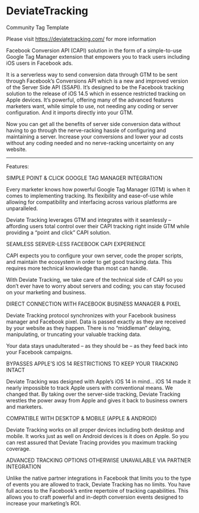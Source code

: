 # DeviateTracking
Community Tag Template

Please visit https://deviatetracking.com/ for more information

Facebook Conversion API (CAPI) solution in the form of a simple-to-use Google Tag Manager extension that empowers you to track users including iOS users in Facebook ads. 


It is a serverless way to send conversion data through GTM to be sent through Facebook’s Conversions API which is a new and improved version of the Server Side API (SSAPI). It’s designed to be the Facebook tracking solution to the release of iOS 14.5 which in essence restricted tracking on Apple devices. It’s powerful, offering many of the advanced features marketers want, while simple to use, not needing any coding or server configuration. And it imports directly into your GTM.


Now you can get all the benefits of server side conversion data without having to go through the nerve-racking hassle of configuring and maintaining a server. Increase your conversions and lower your ad costs without any coding needed and no nerve-racking uncertainty on any website.


*****


Features:


SIMPLE POINT & CLICK GOOGLE TAG MANAGER INTEGRATION

Every marketer knows how powerful Google Tag Manager (GTM) is when it comes to implementing tracking. Its flexibility and ease-of-use while allowing for compatibility and interfacing across various platforms are unparalleled.


Deviate Tracking leverages GTM and integrates with it seamlessly – affording users total control over their CAPI tracking right inside GTM while providing a “point and click” CAPI solution.


SEAMLESS SERVER-LESS FACEBOOK CAPI EXPERIENCE

CAPI expects you to configure your own server, code the proper scripts, and maintain the ecosystem in order to get good tracking data. This requires more technical knowledge than most can handle.


With Deviate Tracking, we take care of the technical side of CAPI so you don’t ever have to worry about servers and coding; you can stay focused on your marketing and business.


DIRECT CONNECTION WITH FACEBOOK BUSINESS MANAGER & PIXEL

Deviate Tracking protocol synchronizes with your Facebook business manager and Facebook pixel. Data is passed exactly as they are received by your website as they happen. There is no “middleman” delaying, manipulating, or truncating your valuable tracking data.


Your data stays unadulterated – as they should be – as they feed back into your Facebook campaigns.


BYPASSES APPLE’S IOS 14 RESTRICTIONS TO KEEP YOUR TRACKING INTACT

Deviate Tracking was designed with Apple’s iOS 14 in mind… iOS 14 made it nearly impossible to track Apple users with conventional means. We changed that. By taking over the server-side tracking, Deviate Tracking wrestles the power away from Apple and gives it back to business owners and marketers.


COMPATIBLE WITH DESKTOP & MOBILE (APPLE & ANDROID)

Deviate Tracking works on all proper devices including both desktop and mobile. It works just as well on Android devices is it does on Apple. So you can rest assured that Deviate Tracing provides you maximum tracking coverage.


ADVANCED TRACKING OPTIONS OTHERWISE UNAVAILABLE VIA PARTNER INTEGRATION

Unlike the native partner integrations in Facebook that limits you to the type of events you are allowed to track, Deviate Tracking has no limits. You have full access to the Facebook’s entire repertoire of tracking capabilities. This allows you to craft powerful and in-depth conversion events designed to increase your marketing’s ROI.

